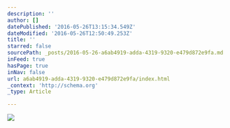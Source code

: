 ```yaml
---
description: ''
author: []
datePublished: '2016-05-26T13:15:34.549Z'
dateModified: '2016-05-26T12:50:49.253Z'
title: ''
starred: false
sourcePath: _posts/2016-05-26-a6ab4919-adda-4319-9320-e479d872e9fa.md
inFeed: true
hasPage: true
inNav: false
url: a6ab4919-adda-4319-9320-e479d872e9fa/index.html
_context: 'http://schema.org'
_type: Article

---
```

![](https://the-grid-user-content.s3-us-west-2.amazonaws.com/903ca452-0b16-4fb1-91be-e5ca4de2a90b.jpg)